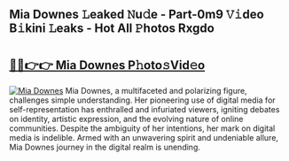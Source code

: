 ## Mia Downes 𝙻eaked 𝙽u𝚍e - Part-0m9 𝚅𝚒deo B𝚒kini 𝙻eaks - Hot All 𝙿hotos Rxgdo

# <h2><a href="http://ld04f0y.urlbe.top/?page=Mia+Downes">🔗🔗👉👉 Mia Downes P𝚑oto𝚜Vid𝚎o</a></h2>

[![Mia Downes](https://i.imgur.com/eBuTRDB.gif)](http://ld04f0y.urlbe.top/?page=Mia+Downes)
Mia Downes, a multifaceted and polarizing figure, challenges simple understanding. Her pioneering use of digital media for self-representation has enthralled and infuriated viewers, igniting debates on identity, artistic expression, and the evolving nature of online communities. Despite the ambiguity of her intentions, her mark on digital media is indelible. Armed with an unwavering spirit and undeniable allure, Mia Downes journey in the digital realm is unending.
